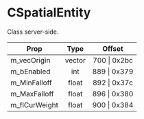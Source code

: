 # CSpatialEntity
Class server-side.

|Prop|Type|Offset|
|---|:-:|:-:|
|m_vecOrigin|vector|700 \| 0x2bc|
|m_bEnabled|int|889 \| 0x379|
|m_MinFalloff|float|892 \| 0x37c|
|m_MaxFalloff|float|896 \| 0x380|
|m_flCurWeight|float|900 \| 0x384|
